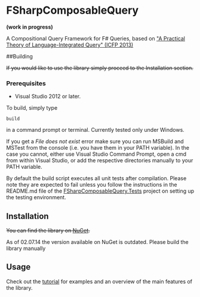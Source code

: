 # FSharpComposableQuery
**(work in progress)**

A Compositional Query Framework for F# Queries, based on ["A Practical Theory of Language-Integrated Query" (ICFP 2013)](http://dl.acm.org/citation.cfm?id=2500586)


##Building

~~If you would like to use the library simply proceed to the Installation section.~~

### Prerequisites
 - Visual Studio 2012 or later. 


To build, simply type

    build
in a command prompt or terminal. Currently tested only under Windows. 

If you get a _File does not exist_ error make sure you can run MSBuild and MSTest from the console (i.e. you have them in your PATH variable). In the case you cannot, either use Visual Studio Command Prompt, open a cmd from within Visual Studio, or add the respective directories manually to your PATH variable.  

By default the build script executes all unit tests after compilation. Please note they are expected to fail unless you follow the instructions in the README.md file of the [FSharpComposableQuery.Tests](tests/FSharpComposableQuery.Tests) project on setting up the testing environment. 

## Installation

~~You can find the library on [NuGet](https://www.nuget.org/packages/FSharpComposableQuery).~~

As of 02.07.14 the version available on NuGet is outdated. Please build the library manually 

## Usage

Check out the [tutorial](http://fsprojects.github.io/FSharp.Linq.Experimental.ComposableQuery/) for examples and an overview of the main features of the library. 
